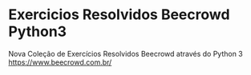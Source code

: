 # Exercicios Resolvidos Beecrowd Python3
Nova Coleção de Exercícios Resolvidos Beecrowd através do Python 3
https://www.beecrowd.com.br/


